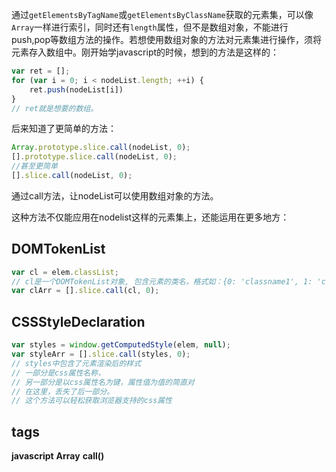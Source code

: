 通过`getElementsByTagName`或`getElementsByClassName`获取的元素集，可以像`Array`一样进行索引，同时还有`length`属性，但不是数组对象，不能进行push,pop等数组方法的操作。若想使用数组对象的方法对元素集进行操作，须将元素存入数组中。刚开始学javascript的时候，想到的方法是这样的：

```javascript
var ret = [];
for (var i = 0; i < nodeList.length; ++i) {
    ret.push(nodeList[i])
}
// ret就是想要的数组。
```

后来知道了更简单的方法：

```javascript
Array.prototype.slice.call(nodeList, 0);
[].prototype.slice.call(nodeList, 0);
//甚至更简单
[].slice.call(nodeList, 0);
```
通过call方法，让nodeList可以使用数组对象的方法。

这种方法不仅能应用在nodelist这样的元素集上，还能运用在更多地方：

DOMTokenList
------------
```javascript
var cl = elem.classList;
// cl是一个DOMTokenList对象, 包含元素的类名，格式如：{0: 'classname1', 1: 'classname2', length: 2}
var clArr = [].slice.call(cl, 0);
```

CSSStyleDeclaration
-------------------
```javascript
var styles = window.getComputedStyle(elem, null);
var styleArr = [].slice.call(styles, 0);
// styles中包含了元素渲染后的样式
// 一部分是css属性名称，
// 另一部分是以css属性名为键，属性值为值的简直对
// 在这里，丢失了后一部分。
// 这个方法可以轻松获取浏览器支持的css属性
```


tags
--
**javascript** **Array** **call()**
